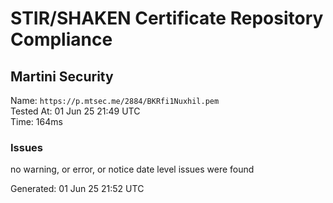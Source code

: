 # STIR/SHAKEN Certificate Repository Compliance

## Martini Security

Name: `https://p.mtsec.me/2884/BKRfi1Nuxhil.pem`\
Tested At: 01 Jun 25 21:49 UTC\
Time: 164ms

### Issues

no warning, or error, or notice date level issues were found

Generated: 01 Jun 25 21:52 UTC
